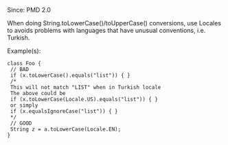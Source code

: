 Since: PMD 2.0

When doing String.toLowerCase()/toUpperCase() conversions, use Locales to avoids problems with languages that
have unusual conventions, i.e. Turkish.

Example(s):
```
class Foo {
 // BAD
 if (x.toLowerCase().equals("list")) { }
 /*
 This will not match "LIST" when in Turkish locale
 The above could be
 if (x.toLowerCase(Locale.US).equals("list")) { }
 or simply
 if (x.equalsIgnoreCase("list")) { }
 */
 // GOOD
 String z = a.toLowerCase(Locale.EN);
}
```
